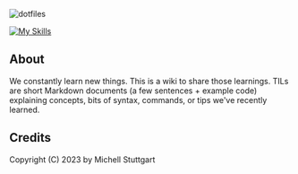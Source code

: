 ![dotfiles](https://user-images.githubusercontent.com/8174740/223229886-4830375d-b82f-416a-b9c7-be0affc65db7.png)

[![My Skills](https://skillicons.dev/icons?i=py,js,html,css,bash,git,linux)](https://skillicons.dev)


## About

We constantly learn new things. This is a wiki to share those learnings. TILs are short Markdown documents (a few sentences + example code) explaining concepts, bits of syntax, commands, or tips we've recently learned.

## Credits

Copyright (C) 2023 by Michell Stuttgart

